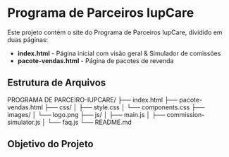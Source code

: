 # Programa de Parceiros IupCare

Este projeto contém o site do Programa de Parceiros IupCare, dividido em duas páginas:

- **index.html** - Página inicial com visão geral & Simulador de comissões
- **pacote-vendas.html** - Página de pacotes de revenda

## Estrutura de Arquivos

PROGRAMA DE PARCEIRO-IUPCARE/
├── index.html
├── pacote-vendas.html
├── css/
│ ├── style.css
│ └── components.css
├── images/
│ └── logo.png
├── js/
│ ├── main.js
│ ├── commission-simulator.js
│ └── faq.js
└── README.md

## Objetivo do Projeto